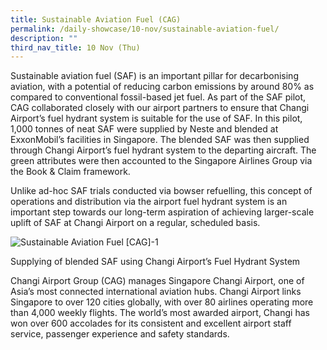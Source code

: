 ```yaml
---
title: Sustainable Aviation Fuel (CAG)
permalink: /daily-showcase/10-nov/sustainable-aviation-fuel/
description: ""
third_nav_title: 10 Nov (Thu)
---
```

Sustainable aviation fuel (SAF) is an important pillar for decarbonising aviation, with a potential of reducing carbon emissions by around 80% as compared to conventional fossil-based jet fuel. As part of the SAF pilot, CAG collaborated closely with our airport partners to ensure that Changi Airport’s fuel hydrant system is suitable for the use of SAF. In this pilot, 1,000 tonnes of neat SAF were supplied by Neste and blended at ExxonMobil’s facilities in Singapore. The blended SAF was then supplied through Changi Airport’s fuel hydrant system to the departing aircraft. The green attributes were then accounted to the Singapore Airlines Group via the Book & Claim framework.  
  
Unlike ad-hoc SAF trials conducted via bowser refuelling, this concept of operations and distribution via the airport fuel hydrant system is an important step towards our long-term aspiration of achieving larger-scale uplift of SAF at Changi Airport on a regular, scheduled basis.

![Sustainable Aviation Fuel [CAG]-1](https://www.cop-pavilion.gov.sg/images/Cluster%20B/10%20Nov/1.%20EDITS%20CAG_Sustainable%20Aviation%20Fuel/Image1.webp)

Supplying of blended SAF using Changi Airport’s Fuel Hydrant System

Changi Airport Group (CAG) manages Singapore Changi Airport, one of Asia’s most connected international aviation hubs. Changi Airport links Singapore to over 120 cities globally, with over 80 airlines operating more than 4,000 weekly flights. The world’s most awarded airport, Changi has won over 600 accolades for its consistent and excellent airport staff service, passenger experience and safety standards.